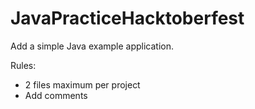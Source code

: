 # JavaPracticeHacktoberfest

Add a simple Java example application.

Rules: 
- 2 files maximum per project
- Add comments
